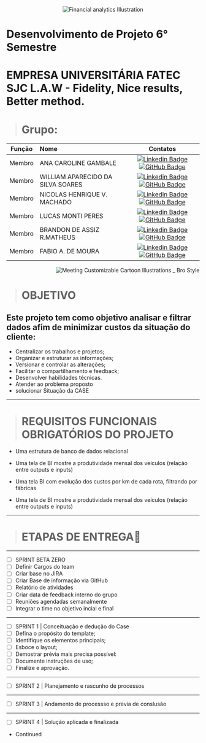 <div align="center">

 
 ![Financial analytics Illustration](https://github.com/FabioMourahn/Projet_Log06/assets/142456922/734bf3f0-4d84-4c72-ae54-7084036d8a37)


</div>

# Desenvolvimento de Projeto 6° Semestre

# EMPRESA UNIVERSITÁRIA FATEC SJC L.A.W - Fidelity, Nice results, Better method.

> # Grupo:
|    Função     | Nome                                  |                                                                                                                                                      Contatos                                                                                                                                                   |
| :-----------: | :------------------------------------ | :-------------------------------------------------------------------------------------------------------------------------------------------------------------------------------------------------------------------------------------------------------------------------------------------------------------------------: |
| Membro |   ANA CAROLINE GAMBALE |     [![Linkedin Badge](https://img.shields.io/badge/Linkedin-blue?style=flat-square&logo=Linkedin&logoColor=white)](https://www.linkedin.com/in/ana-carolina-lara-gambale-30b150231) [![GitHub Badge](https://img.shields.io/badge/GitHub-111217?style=flat-square&logo=github&logoColor=white)](https://github.com/FabioMourahn)|            |
| Membro | WILLIAM APARECIDO DA SILVA SOARES| [![Linkedin Badge](https://img.shields.io/badge/Linkedin-blue?style=flat-square&logo=Linkedin&logoColor=white)](https://www.linkedin.com/in/william-soares-0173b8b5/) [![GitHub Badge](https://img.shields.io/badge/GitHub-111217?style=flat-square&logo=github&logoColor=white)](https://github.com/WilliamSoares91)|
| Membro | NICOLAS HENRIQUE V. MACHADO |         [![Linkedin Badge](https://img.shields.io/badge/Linkedin-blue?style=flat-square&logo=Linkedin&logoColor=white)](https://www.linkedin.com/in/nicolas-vieira-b90a00208) [![GitHub Badge](https://img.shields.io/badge/GitHub-111217?style=flat-square&logo=github&logoColor=white)](https://github.com/FabioMourahn)||
| Membro | LUCAS MONTI PERES|         [![Linkedin Badge](https://img.shields.io/badge/Linkedin-blue?style=flat-square&logo=Linkedin&logoColor=white)](https://www.linkedin.com/in/lucas-monti-peres-100109207/)  [![GitHub Badge](https://img.shields.io/badge/GitHub-111217?style=flat-square&logo=github&logoColor=white)](https://github.com/FabioMourahn)|       |
| Membro |BRANDON DE ASSIZ R.MATHEUS| [![Linkedin Badge](https://img.shields.io/badge/Linkedin-blue?style=flat-square&logo=Linkedin&logoColor=white)](https://www.linkedin.com/in/brandon-matheus-47992b1bb)[![GitHub Badge](https://img.shields.io/badge/GitHub-111217?style=flat-square&logo=github&logoColor=white)](https://github.com/Brandon-Matheus)|  |
| Membro |FABIO A. DE MOURA |           [![Linkedin Badge](https://img.shields.io/badge/Linkedin-blue?style=flat-square&logo=Linkedin&logoColor=white)](https://linkedin.com/in/fábio-moura-715764213) [![GitHub Badge](https://img.shields.io/badge/GitHub-111217?style=flat-square&logo=github&logoColor=white)](https://github.com/FabioMourahn)|

<div align="right">

![Meeting Customizable Cartoon Illustrations _ Bro Style](https://github.com/FabioMourahn/Projet_Log06/assets/142456922/854af7b9-b898-4a8a-b777-e7d808e21e3a)

</div>

> # OBJETIVO
## Este projeto tem como objetivo analisar e filtrar dados afim de minimizar custos da situação do cliente:
* Centralizar os trabalhos e projetos;
* Organizar e estruturar as informações;
* Versionar e controlar as alterações;
* Facilitar o compartilhamento e feedback;
* Desenvolver habilidades técnicas.
* Atender ao problema proposto
* solucionar Situação da CASE
------------------------------------------------------------------
  
> # REQUISITOS FUNCIONAIS OBRIGATÓRIOS DO PROJETO
* Uma estrutura de banco de dados relacional

* Uma tela de BI mostre a produtividade mensal dos veículos (relação entre outputs e inputs)

* Uma tela BI com evolução dos custos por km de cada rota, filtrando por fábricas

* Uma tela de BI mostre a produtividade mensal dos veículos (relação entre outputs e inputs)

------------------------------------------------------------------

> # ETAPAS DE ENTREGA🧾
------------------------------------------------------------------
- [ ] SPRINT BETA ZERO
- [ ] Definir Cargos do team
- [ ] Criar base no JIRA
- [ ] Criar Base de informação via GitHub
- [ ] Relatório de atividades
- [ ] Criar data de feedback interno do grupo
- [ ] Reuniões agendadas semanalmente
- [ ] Integrar o time no objetivo incial e final
-------------------------------------------------------------------
- [ ] SPRINT 1 | Conceituação e dedução do Case
- [ ] Defina o propósito do template;
- [ ] Identifique os elementos principais;
- [ ] Esboce o layout;
- [ ] Demostrar prévia mais precisa possível:
- [ ] Documente instruções de uso;
- [ ] Finalize e aprovação.
-------------------------------------------------------------------
- [ ] SPRINT 2 | Planejamento e rascunho de processos
-------------------------------------------------------------------
- [ ] SPRINT 3 | Andamento de processso e previa de conslusão
-------------------------------------------------------------------
- [ ] SPRINT 4 | Solução aplicada e finalizada

- Continued
